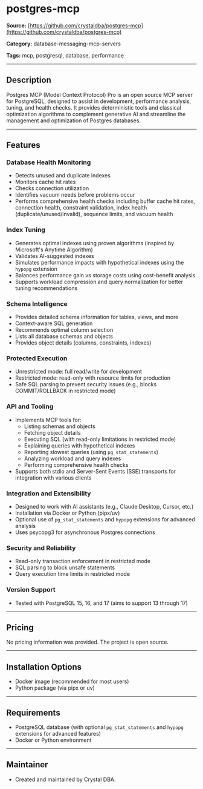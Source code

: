 # postgres-mcp

**Source:** [https://github.com/crystaldba/postgres-mcp](https://github.com/crystaldba/postgres-mcp)

**Category:** database-messaging-mcp-servers

**Tags:** mcp, postgresql, database, performance

---

## Description

Postgres MCP (Model Context Protocol) Pro is an open source MCP server for PostgreSQL, designed to assist in development, performance analysis, tuning, and health checks. It provides deterministic tools and classical optimization algorithms to complement generative AI and streamline the management and optimization of Postgres databases.

---

## Features

### Database Health Monitoring
- Detects unused and duplicate indexes
- Monitors cache hit rates
- Checks connection utilization
- Identifies vacuum needs before problems occur
- Performs comprehensive health checks including buffer cache hit rates, connection health, constraint validation, index health (duplicate/unused/invalid), sequence limits, and vacuum health

### Index Tuning
- Generates optimal indexes using proven algorithms (inspired by Microsoft's Anytime Algorithm)
- Validates AI-suggested indexes
- Simulates performance impacts with hypothetical indexes using the `hypopg` extension
- Balances performance gain vs storage costs using cost-benefit analysis
- Supports workload compression and query normalization for better tuning recommendations

### Schema Intelligence
- Provides detailed schema information for tables, views, and more
- Context-aware SQL generation
- Recommends optimal column selection
- Lists all database schemas and objects
- Provides object details (columns, constraints, indexes)

### Protected Execution
- Unrestricted mode: full read/write for development
- Restricted mode: read-only with resource limits for production
- Safe SQL parsing to prevent security issues (e.g., blocks COMMIT/ROLLBACK in restricted mode)

### API and Tooling
- Implements MCP tools for:
    - Listing schemas and objects
    - Fetching object details
    - Executing SQL (with read-only limitations in restricted mode)
    - Explaining queries with hypothetical indexes
    - Reporting slowest queries (using `pg_stat_statements`)
    - Analyzing workload and query indexes
    - Performing comprehensive health checks
- Supports both stdio and Server-Sent Events (SSE) transports for integration with various clients

### Integration and Extensibility
- Designed to work with AI assistants (e.g., Claude Desktop, Cursor, etc.)
- Installation via Docker or Python (pipx/uv)
- Optional use of `pg_stat_statements` and `hypopg` extensions for advanced analysis
- Uses psycopg3 for asynchronous Postgres connections

### Security and Reliability
- Read-only transaction enforcement in restricted mode
- SQL parsing to block unsafe statements
- Query execution time limits in restricted mode

### Version Support
- Tested with PostgreSQL 15, 16, and 17 (aims to support 13 through 17)

---

## Pricing

No pricing information was provided. The project is open source.

---

## Installation Options
- Docker image (recommended for most users)
- Python package (via pipx or uv)

---

## Requirements
- PostgreSQL database (with optional `pg_stat_statements` and `hypopg` extensions for advanced features)
- Docker or Python environment

---

## Maintainer
- Created and maintained by Crystal DBA.